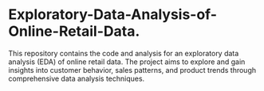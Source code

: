 # Exploratory-Data-Analysis-of-Online-Retail-Data.
This repository contains the code and analysis for an exploratory data analysis (EDA) of online retail data. The project aims to explore and gain insights into customer behavior, sales patterns, and product trends through comprehensive data analysis techniques.
